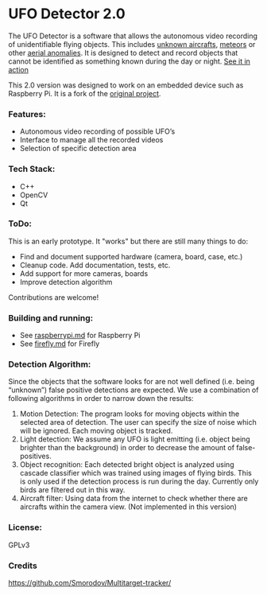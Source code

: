 # UFO Detector 2.0

The UFO Detector is a software that allows the autonomous video recording of unidentifiable flying objects. This
includes [unknown aircrafts](http://ufoid.net/videos/2-objects-flying-close-together), [meteors](http://ufoid.net/videos/meteor-captured-in-north-hollywood-ca)
or other [aerial anomalies](http://ufoid.net/videos/object-disappearing-in-clouds). It is designed to detect and record
objects that cannot be identified as something known during the day or night. [See it in action]

This 2.0 version was designed to work on an embedded device such as Raspberry Pi. It is a fork of
the [original project](https://github.com/UFOID/UFO-Detector).

### Features:

- Autonomous video recording of possible UFO’s
- Interface to manage all the recorded videos
- Selection of specific detection area

### Tech Stack:

- C++
- OpenCV
- Qt

### ToDo:

This is an early prototype. It "works" but there are still many things to do:

- Find and document supported hardware (camera, board, case, etc.)
- Cleanup code. Add documentation, tests, etc.
- Add support for more cameras, boards
- Improve detection algorithm

Contributions are welcome!

### Building and running:

- See [raspberrypi.md](raspberrypi.md) for Raspberry Pi
- See [firefly.md](firefly.md) for Firefly

### Detection Algorithm:

Since the objects that the software looks for are not well defined (i.e. being “unknown”) false positive detections are
expected. We use a combination of following algorithms in order to narrow down the results:

1. Motion Detection: The program looks for moving objects within the selected area of detection. The user can specify
   the size of noise which will be ignored. Each moving object is tracked.
2. Light detection: We assume any UFO is light emitting (i.e. object being brighter than the background) in order to
   decrease the amount of false-positives.
3. Object recognition: Each detected bright object is analyzed using cascade classifier which was trained using images
   of flying birds. This is only used if the detection process is run during the day. Currently only birds are filtered
   out in this way.
4. Aircraft filter: Using data from the internet to check whether there are aircrafts within the camera view. (Not
   implemented in this version)

### License:

GPLv3

### Credits

https://github.com/Smorodov/Multitarget-tracker/

[See it in action]: https://youtu.be/p6eEqumIGuQ
